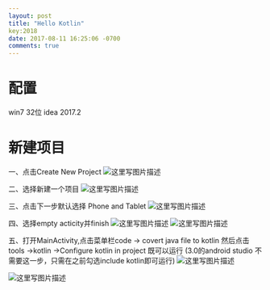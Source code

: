 ```yaml
---
layout: post
title: "Hello Kotlin"
key:2018
date: 2017-08-11 16:25:06 -0700
comments: true
---
```


配置
==
win7 32位
idea 2017.2

新建项目
==

一、点击Create New Project
![这里写图片描述](http://img.blog.csdn.net/20170811154234088?watermark/2/text/aHR0cDovL2Jsb2cuY3Nkbi5uZXQvcXFfMzI3ODMzNTM=/font/5a6L5L2T/fontsize/400/fill/I0JBQkFCMA==/dissolve/70/gravity/SouthEast)

二、选择新建一个项目
![这里写图片描述](http://img.blog.csdn.net/20170811154442237?watermark/2/text/aHR0cDovL2Jsb2cuY3Nkbi5uZXQvcXFfMzI3ODMzNTM=/font/5a6L5L2T/fontsize/400/fill/I0JBQkFCMA==/dissolve/70/gravity/SouthEast)

三、点击下一步默认选择 Phone and Tablet
![这里写图片描述](http://img.blog.csdn.net/20170811154545946?watermark/2/text/aHR0cDovL2Jsb2cuY3Nkbi5uZXQvcXFfMzI3ODMzNTM=/font/5a6L5L2T/fontsize/400/fill/I0JBQkFCMA==/dissolve/70/gravity/SouthEast)

四、选择empty acticity并finish
![这里写图片描述](http://img.blog.csdn.net/20170811154752387?watermark/2/text/aHR0cDovL2Jsb2cuY3Nkbi5uZXQvcXFfMzI3ODMzNTM=/font/5a6L5L2T/fontsize/400/fill/I0JBQkFCMA==/dissolve/70/gravity/SouthEast)
![这里写图片描述](http://img.blog.csdn.net/20170811154716849?watermark/2/text/aHR0cDovL2Jsb2cuY3Nkbi5uZXQvcXFfMzI3ODMzNTM=/font/5a6L5L2T/fontsize/400/fill/I0JBQkFCMA==/dissolve/70/gravity/SouthEast)

五、打开MainActivity,点击菜单栏code -> covert java file to kotlin 
然后点击tools ->kotlin ->Configure kotlin in project 既可以运行
(3.0的android studio 不需要这一步，只需在之前勾选include kotlin即可运行)
![这里写图片描述](http://img.blog.csdn.net/20170811155008495?watermark/2/text/aHR0cDovL2Jsb2cuY3Nkbi5uZXQvcXFfMzI3ODMzNTM=/font/5a6L5L2T/fontsize/400/fill/I0JBQkFCMA==/dissolve/70/gravity/SouthEast)

![这里写图片描述](http://img.blog.csdn.net/20170811155230581?watermark/2/text/aHR0cDovL2Jsb2cuY3Nkbi5uZXQvcXFfMzI3ODMzNTM=/font/5a6L5L2T/fontsize/400/fill/I0JBQkFCMA==/dissolve/70/gravity/SouthEast)
